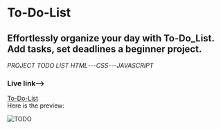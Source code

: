# To-Do-List
## Effortlessly organize your day with To-Do_List. Add tasks, set deadlines a beginner project.
_PROJECT TODO LIST_ 
 *HTML*---*CSS*---*JAVASCRIPT*
 <br>
<h3>Live link--></h3>
<a href="https://soumyajit9696.github.io/To-Do_List/">To-Do-List</a>
<br>
Here is the preview:


![TODO](https://github.com/Soumyajit9696/To-Do_List/assets/94384694/d558985f-e8ba-4eeb-9e8b-aae6bad94a56)

